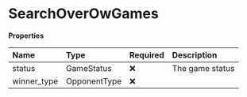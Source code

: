 # SearchOverOwGames

**Properties**

| Name        | Type         | Required | Description     |
| :---------- | :----------- | :------- | :-------------- |
| status      | GameStatus   | ❌       | The game status |
| winner_type | OpponentType | ❌       |                 |

<!-- This file was generated by liblab | https://liblab.com/ -->
